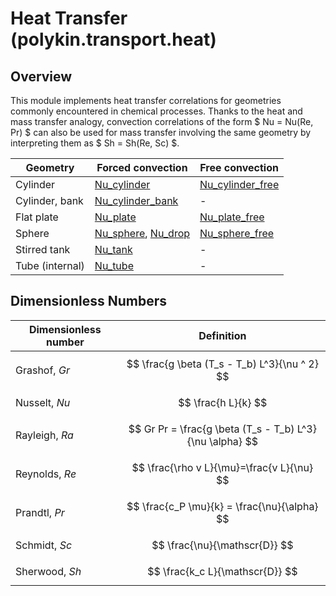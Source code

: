 # Heat Transfer (polykin.transport.heat)

## Overview

This module implements heat transfer correlations for geometries commonly encountered in
chemical processes. Thanks to the heat and mass transfer analogy, convection correlations of
the form $ Nu = Nu(Re, Pr) $ can also be used for mass transfer involving the same geometry by
interpreting them as $ Sh = Sh(Re, Sc) $.

| Geometry        | Forced convection      | Free convection     |
|-----------------|------------------------|---------------------|
| Cylinder        | [Nu_cylinder]          | [Nu_cylinder_free]  |
| Cylinder, bank  | [Nu_cylinder_bank]     | -                   |
| Flat plate      | [Nu_plate]             | [Nu_plate_free]     |
| Sphere          | [Nu_sphere], [Nu_drop] | [Nu_sphere_free]    |
| Stirred tank    | [Nu_tank]              | -                   |
| Tube (internal) | [Nu_tube]              | -                   |

[Nu_cylinder]: Nu_cylinder.md
[Nu_cylinder_bank]: Nu_cylinder_bank.md
[Nu_cylinder_free]: Nu_cylinder_free.md
[Nu_plate]: Nu_plate.md
[Nu_plate_free]: Nu_plate_free.md
[Nu_sphere]: Nu_sphere.md
[Nu_sphere_free]: Nu_sphere_free.md
[Nu_drop]: Nu_drop.md
[Nu_tube]: Nu_tube.md
[Nu_tank]: Nu_tank.md

## Dimensionless Numbers

| Dimensionless number | Definition                                               |
|----------------------|----------------------------------------------------------|
| Grashof, $Gr$        | $$ \frac{g \beta (T_s - T_b) L^3}{\nu ^ 2} $$            |
| Nusselt, $Nu$        | $$ \frac{h L}{k} $$                                      |
| Rayleigh, $Ra$       | $$ Gr Pr = \frac{g \beta (T_s - T_b) L^3}{\nu \alpha} $$ |
| Reynolds, $Re$       | $$ \frac{\rho v L}{\mu}=\frac{v L}{\nu} $$               |
| Prandtl, $Pr$        | $$ \frac{c_P \mu}{k} = \frac{\nu}{\alpha} $$             |
| Schmidt, $Sc$        | $$ \frac{\nu}{\mathscr{D}} $$                            |
| Sherwood, $Sh$       | $$ \frac{k_c L}{\mathscr{D}} $$                          |
